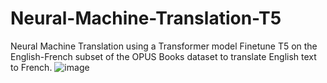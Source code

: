 # Neural-Machine-Translation-T5
Neural Machine Translation using a Transformer model Finetune T5 on the English-French subset of the OPUS Books dataset to translate English text to French.
![image](https://github.com/Salma-Jamal/Neural-Machine-Translation-T5/assets/59696258/fb7b8481-cb12-4a5e-bf57-4442e7897eed)

